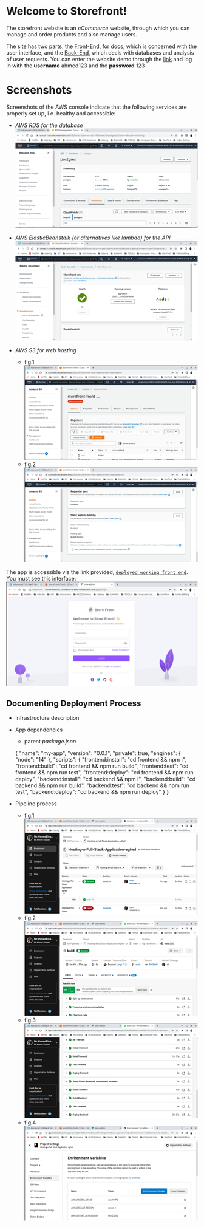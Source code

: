 # Welcome to Storefront!

The storefront website is an *eCommerce* website, through which you can manage and order products and also manage users.

The site has two parts, the [Front-End](http://storefront-front.s3-website-us-east-1.amazonaws.com/), for [docs](https://github.com/MrAhmedElsayed/Hosting-a-Full-Stack-Application-egfwd/blob/main/backend/README.md), which is concerned with the
user interface, and the [Back-End](https://github.com/MrAhmedElsayed/Hosting-a-Full-Stack-Application-egfwd/blob/main/backend/README.md), which deals with databases and
analysis of user requests.
You can enter the website demo through the [link](http://storefront-front.s3-website-us-east-1.amazonaws.com/) and log in with the **username** ahmed123 and the **password** 123



# Screenshots

Screenshots of the AWS console indicate that the following services are properly set up, i.e. healthy and accessible:

-   *AWS RDS for the database*
![enter image description here](https://raw.githubusercontent.com/MrAhmedElsayed/Hosting-a-Full-Stack-Application-egfwd/main/docs_screenshots/DB/aws%20rds%20for%20the%20database.png)

-   *AWS ElasticBeanstalk (or alternatives like lambda) for the API*
![enter image description here](https://raw.githubusercontent.com/MrAhmedElsayed/Hosting-a-Full-Stack-Application-egfwd/main/docs_screenshots/API/ElasticBeanstalk%20Health.png)

-   *AWS S3 for web hosting*
     - fig.1
![enter image description here](https://raw.githubusercontent.com/MrAhmedElsayed/Hosting-a-Full-Stack-Application-egfwd/main/docs_screenshots/Front-End/S3_1.png)
    - fig.2
![enter image description here](https://raw.githubusercontent.com/MrAhmedElsayed/Hosting-a-Full-Stack-Application-egfwd/main/docs_screenshots/Front-End/S3_2.png)

The app is accessible via the link provided, [`deployed working front end`](http://storefront-front.s3-website-us-east-1.amazonaws.com/).
You must see this interface:
![enter image description here](https://raw.githubusercontent.com/MrAhmedElsayed/Hosting-a-Full-Stack-Application-egfwd/main/docs_screenshots/communication_representation/app_is_accessable.png)


## Documenting Deployment Process

 -   Infrastructure description
 -   App dependencies
     - parent *package.json*
	 
	 {
		"name": "my-app",
		"version": "0.0.1",
		"private": true,
		"engines": {
			"node": "14"
		},
		"scripts": {
			"frontend:install": "cd frontend && npm i",
			"frontend:build": "cd frontend && npm run build",
			"frontend:test": "cd frontend && npm run test",
			"frontend:deploy": "cd frontend && npm run deploy",
			"backend:install": "cd backend && npm i",
			"backend:build": "cd backend && npm run build",
			"backend:test": "cd backend && npm run test",
			"backend:deploy": "cd backend && npm run deploy"
			}
		}
	 
 -   Pipeline process
	 - fig.1
	 ![enter image description here](https://raw.githubusercontent.com/MrAhmedElsayed/Hosting-a-Full-Stack-Application-egfwd/main/docs_screenshots/pipline_status/pipeline_status_1.png)
	 - fig.2
	 ![enter image description here](https://raw.githubusercontent.com/MrAhmedElsayed/Hosting-a-Full-Stack-Application-egfwd/main/docs_screenshots/pipline_status/pipeline_status_2.png)
	 - fig.3
	 ![enter image description here](https://raw.githubusercontent.com/MrAhmedElsayed/Hosting-a-Full-Stack-Application-egfwd/main/docs_screenshots/pipline_status/pipeline_status_3.png)
	 - fig.4
	 ![enter image description here](https://raw.githubusercontent.com/MrAhmedElsayed/Hosting-a-Full-Stack-Application-egfwd/main/docs_screenshots/pipline_status/pipeline_status_4.png)
```